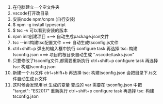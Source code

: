 1.  在电脑建立一个空文件夹
2.  vscode打开改目录
3.  安装node npm/cnpm  (自行安装) 
4.  $ npm -g install typescript
5.  $ tsc -v 可以看到安装的版本
6.  npm  init创建项目           ===> 自动生成package.json文件
7.  tsc --init构建tsc配置文件           ===> 自动生成tsconfig.js文件
8.  ctrl+shift+p 弹出的输入框中执行    configure task 再选择  tsc: 构建tsconfig.json            ===>    项目的根目录自动生成  ".vscode/tasks.json"
9.  只要修改了tsconifg文件,都需要重新执行  ctrl+shift+p  configure task 再选择  tsc: 构建tsconfig.json      
10.  新建一个.ts文件 ctrl+shift+b    再选择  tsc: 构建tsconfig.json  会把目录下.ts文件自动生成.js文件 
11. 这时候会发现用let 生成的变量 变成的 var 需要在 tsconfig.json 中把 "target": "ES2017"  重新执行 ctrl+shift+p  configure task 再选择  tsc: 构建tsconfig.json      
